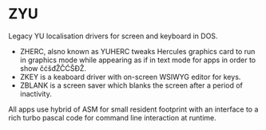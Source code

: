 # ZYU
Legacy YU localisation drivers for screen and keyboard in DOS.

* ZHERC, alsno known as YUHERC tweaks Hercules graphics card to run in graphics mode while appearing as if in text mode for apps in order to show čćšđŽČĆŠĐŽ.
* ZKEY is a keaboard driver with on-screen WSIWYG editor for keys.
* ZBLANK is a screen saver which blanks the screen after a period of inactivity.

All apps use hybrid of ASM for small resident footprint with an interface to a rich turbo pascal code for command line interaction at runtime.
